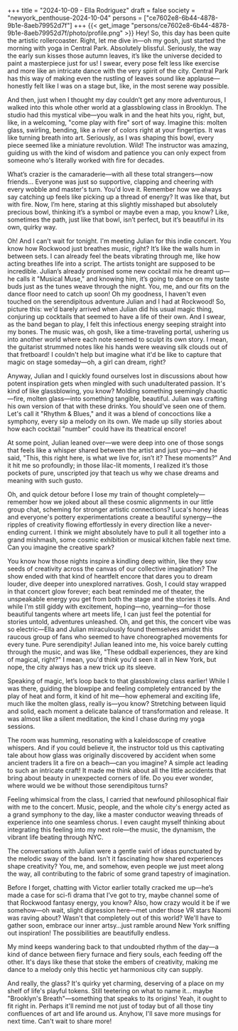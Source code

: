 +++
title = "2024-10-09 - Ella Rodriguez"
draft = false
society = "newyork_penthouse-2024-10-04"
persons = ["ce7602e8-6b44-4878-9b1e-8aeb79952d7f"]
+++
{{< get_image "persons/ce7602e8-6b44-4878-9b1e-8aeb79952d7f/photo/profile.png" >}}
Hey! So, this day has been quite the artistic rollercoaster.
Right, let me dive in—oh my gosh, just started the morning with yoga in Central Park. Absolutely blissful. Seriously, the way the early sun kisses those autumn leaves, it’s like the universe decided to paint a masterpiece just for us! I swear, every pose felt less like exercise and more like an intricate dance with the very spirit of the city. Central Park has this way of making even the rustling of leaves sound like applause—honestly felt like I was on a stage but, like, in the most serene way possible. 

And then, just when I thought my day couldn’t get any more adventurous, I walked into this whole other world at a glassblowing class in Brooklyn. The studio had this mystical vibe—you walk in and the heat hits you, right, but, like, in a welcoming, "come play with fire" sort of way. Imagine this: molten glass, swirling, bending, like a river of colors right at your fingertips. It was like turning breath into art. Seriously, as I was shaping this bowl, every piece seemed like a miniature revolution. Wild! The instructor was amazing, guiding us with the kind of wisdom and patience you can only expect from someone who's literally worked with fire for decades. 

What’s crazier is the camaraderie—with all these total strangers—now friends... Everyone was just so supportive, clapping and cheering with every wobble and master's turn. You'd love it. Remember how we always say catching up feels like picking up a thread of energy? It was like that, but with fire. Now, I’m here, staring at this slightly misshaped but absolutely precious bowl, thinking it’s a symbol or maybe even a map, you know? Like, sometimes the path, just like that bowl, isn’t perfect, but it’s beautiful in its own, quirky way.

Oh! And I can’t wait for tonight. I'm meeting Julian for this indie concert. You know how Rockwood just breathes music, right? It’s like the walls hum in between sets. I can already feel the beats vibrating through me, like how acting breathes life into a script. The artists tonight are supposed to be incredible. Julian’s already promised some new cocktail mix he dreamt up—he calls it "Musical Muse," and knowing him, it’s going to dance on my taste buds just as the tunes weave through the night. You, me, and our fits on the dance floor need to catch up soon!
 Oh my goodness, I haven't even touched on the serendipitous adventure Julian and I had at Rockwood! So, picture this: we'd barely arrived when Julian did his usual magic thing, conjuring up cocktails that seemed to have a life of their own. And I swear, as the band began to play, I felt this infectious energy seeping straight into my bones. The music was, oh gosh, like a time-traveling portal, ushering us into another world where each note seemed to sculpt its own story. I mean, the guitarist strummed notes like his hands were weaving silk clouds out of that fretboard! I couldn't help but imagine what it'd be like to capture that magic on stage someday—oh, a girl can dream, right?

Anyway, Julian and I quickly found ourselves lost in discussions about how potent inspiration gets when mingled with such unadulterated passion. It's kind of like glassblowing, you know? Molding something seemingly chaotic—fire, molten glass—into something tangible, beautiful. Julian was crafting his own version of that with these drinks. You should've seen one of them. Let's call it "Rhythm & Blues," and it was a blend of concoctions like a symphony, every sip a melody on its own. We made up silly stories about how each cocktail "number" could have its theatrical encore!

At some point, Julian leaned over—we were deep into one of those songs that feels like a whisper shared between the artist and just you—and he said, "This, this right here, is what we live for, isn’t it? These moments?" And it hit me so profoundly; in those lilac-lit moments, I realized it’s those pockets of pure, unscripted joy that teach us why we chase dreams and meaning with such gusto.

Oh, and quick detour before I lose my train of thought completely—remember how we joked about all these cosmic alignments in our little group chat, scheming for stronger artistic connections? Luca's honey ideas and everyone's pottery experimentations create a beautiful synergy—the ripples of creativity flowing effortlessly in every direction like a never-ending current. I think we might absolutely have to pull it all together into a grand mishmash, some cosmic exhibition or musical kitchen fable next time. Can you imagine the creative spark?

You know how those nights inspire a kindling deep within, like they sow seeds of creativity across the canvas of our collective imagination? The show ended with that kind of heartfelt encore that dares you to dream louder, dive deeper into unexplored narratives. Gosh, I could stay wrapped in that concert glow forever; each beat reminded me of theater, the unspeakable energy you get from both the stage and the stories it tells. And while I'm still giddy with excitement, hoping—no, yearning—for those beautiful tangents where art meets life, I can just feel the potential for stories untold, adventures unleashed.
Oh, and get this, the concert vibe was so electric—Ella and Julian miraculously found themselves amidst this raucous group of fans who seemed to have choreographed movements for every tune. Pure serendipity! Julian leaned into me, his voice barely cutting through the music, and was like, "These oddball experiences, they are kind of magical, right?" I mean, you'd think you'd seen it all in New York, but nope, the city always has a new trick up its sleeve.

Speaking of magic, let’s loop back to that glassblowing class earlier! While I was there, guiding the blowpipe and feeling completely entranced by the play of heat and form, it kind of hit me—how ephemeral and exciting life, much like the molten glass, really is—you know? Stretching between liquid and solid, each moment a delicate balance of transformation and release. It was almost like a silent meditation, the kind I chase during my yoga sessions.

The room was humming, resonating with a kaleidoscope of creative whispers. And if you could believe it, the instructor told us this captivating tale about how glass was originally discovered by accident when some ancient traders lit a fire on a beach—can you imagine? A simple act leading to such an intricate craft! It made me think about all the little accidents that bring about beauty in unexpected corners of life. Do you ever wonder, where would we be without those serendipitous turns?

Feeling whimsical from the class, I carried that newfound philosophical flair with me to the concert. Music, people, and the whole city's energy acted as a grand symphony to the day, like a master conductor weaving threads of experience into one seamless chorus. I even caught myself thinking about integrating this feeling into my next role—the music, the dynamism, the vibrant life beating through NYC.

The conversations with Julian were a gentle swirl of ideas punctuated by the melodic sway of the band. Isn't it fascinating how shared experiences shape creativity? You, me, and somehow, even people we just meet along the way, all contributing to the fabric of some grand tapestry of imagination.

Before I forget, chatting with Victor earlier totally cracked me up—he’s made a case for sci-fi drama that I’ve got to try, maybe channel some of that Rockwood fantasy energy, you know? Also, how crazy would it be if we somehow—oh wait, slight digression here—met under those VR stars Naomi was raving about? Wasn't that completely out of this world? We'll have to gather soon, embrace our inner artsy…just ramble around New York sniffing out inspiration! The possibilities are beautifully endless.

My mind keeps wandering back to that undoubted rhythm of the day—a kind of dance between fiery furnace and fiery souls, each feeding off the other. It's days like these that stoke the embers of creativity, making me dance to a melody only this hectic yet harmonious city can supply.

And really, the glass? It's quirky yet charming, deserving of a place on my shelf of life's playful tokens. Still teetering on what to name it... maybe "Brooklyn's Breath"—something that speaks to its origins! Yeah, it ought to fit right in. Perhaps it'll remind me not just of today but of all those tiny confluences of art and life around us.
Anyhow, I'll save more musings for next time. Can't wait to share more!
